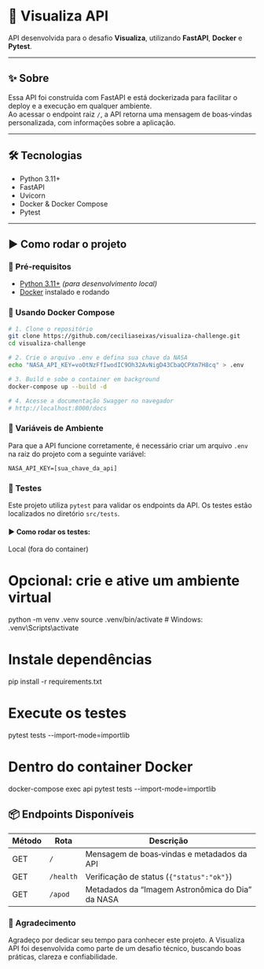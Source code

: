 # 🚀 Visualiza API

API desenvolvida para o desafio **Visualiza**, utilizando **FastAPI**, **Docker** e **Pytest**.

---

## ✨ Sobre

Essa API foi construída com FastAPI e está dockerizada para facilitar o deploy e a execução em qualquer ambiente.  
Ao acessar o endpoint raiz `/`, a API retorna uma mensagem de boas‑vindas personalizada, com informações sobre a aplicação.

---

## 🛠 Tecnologias

- Python 3.11+  
- FastAPI  
- Uvicorn  
- Docker & Docker Compose  
- Pytest  

---

## ▶ Como rodar o projeto

### 🔧 Pré‑requisitos  
- [Python 3.11+](https://www.python.org/downloads/) *(para desenvolvimento local)*  
- [Docker](https://www.docker.com/) instalado e rodando  

### 🐳 Usando Docker Compose

```bash
# 1. Clone o repositório
git clone https://github.com/ceciliaseixas/visualiza-challenge.git
cd visualiza-challenge

# 2. Crie o arquivo .env e defina sua chave da NASA
echo "NASA_API_KEY=voOtNzFfIwodIC9Oh32AvNigD43CbaQCPXm7H8cq" > .env

# 3. Build e sobe o container em background
docker-compose up --build -d

# 4. Acesse a documentação Swagger no navegador
# http://localhost:8000/docs

````
### 📄 Variáveis de Ambiente

Para que a API funcione corretamente, é necessário criar um arquivo `.env` na raiz do projeto com a seguinte variável:

```env
NASA_API_KEY=[sua_chave_da_api]

```
### 🧪 Testes

Este projeto utiliza `pytest` para validar os endpoints da API. Os testes estão localizados no diretório `src/tests`.

#### ▶ Como rodar os testes:

Local (fora do container)

# Opcional: crie e ative um ambiente virtual
python -m venv .venv
source .venv/bin/activate    # Windows: .venv\Scripts\activate

# Instale dependências
pip install -r requirements.txt

# Execute os testes
pytest tests --import-mode=importlib

# Dentro do container Docker
docker-compose exec api pytest tests --import-mode=importlib

## 📦 Endpoints Disponíveis

| Método | Rota      | Descrição                                         |
|--------|-----------|---------------------------------------------------|
| GET    | `/`       | Mensagem de boas‑vindas e metadados da API        |
| GET    | `/health` | Verificação de status (`{"status":"ok"}`)         |
| GET    | `/apod`   | Metadados da “Imagem Astronômica do Dia” da NASA  |

### 💜 Agradecimento

Agradeço por dedicar seu tempo para conhecer este projeto.
A Visualiza API foi desenvolvida como parte de um desafio técnico, buscando boas práticas, clareza e confiabilidade. 

